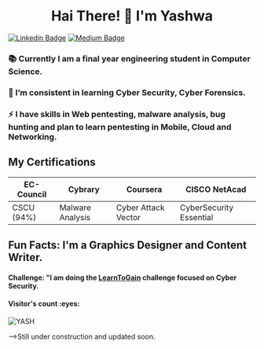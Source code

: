 <h1 align="center"> Hai There! 👋 I'm Yashwa </h1> 
 
[![Linkedin Badge](https://img.shields.io/badge/-YESHWANTHINI_S-blue?style=flat-square&logo=Linkedin&logoColor=white&link=https://www.linkedin.com/in/yeshwanthini-s/)](https://www.linkedin.com/in/yeshwanthini-s/)
[![Medium Badge](https://img.shields.io/badge/-YESHWANTHINI_S-white?style=flat-square&labelColor=white&logo=medium&logoColor=black&link=https://medium.com/@yeshwanthini_s)](https://medium.com/@yeshwanthini_s)
  
<!--
**YASHWANTHINI/YASHWANTHINI** is a ✨ _special_ ✨ repository because its `README.md` (this file) appears on your GitHub profile.

Here are some ideas to get you started:
-->
### 📚 Currently I am a final year engineering student in Computer Science.
### 🌱 I’m consistent in learning Cyber Security, Cyber Forensics. 
### ⚡ I have skills in Web pentesting, malware analysis, bug hunting and plan to learn pentesting in Mobile, Cloud and Networking.

## My Certifications
| EC-Council |Cybrary| Coursera | CISCO NetAcad | 
|---|---|---|---|
|CSCU (94%) | Malware Analysis | Cyber Attack Vector | CyberSecurity Essential|

## Fun Facts: I'm a Graphics Designer and Content Writer.
#### Challenge: "I am doing the [LearnToGain]() challenge focused on Cyber Security.


<h4>Visitor's count :eyes:</h4>
<p><img src="https://profile-counter.glitch.me/{YASHWANTHINI}/count.svg" alt="YASH" :: Visitor's Count" /></p>
-->Still under construction and updated soon.
